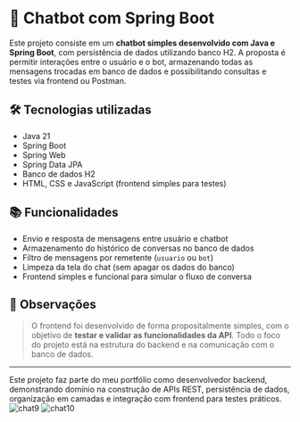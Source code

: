 # 🤖 Chatbot com Spring Boot

Este projeto consiste em um **chatbot simples desenvolvido com Java e Spring Boot**, com persistência de dados utilizando banco H2. A proposta é permitir interações entre o usuário e o bot, armazenando todas as mensagens trocadas em banco de dados e possibilitando consultas e testes via frontend ou Postman.

## 🛠 Tecnologias utilizadas

- Java 21
- Spring Boot
- Spring Web
- Spring Data JPA
- Banco de dados H2 
- HTML, CSS e JavaScript (frontend simples para testes)

## 📚 Funcionalidades

- Envio e resposta de mensagens entre usuário e chatbot
- Armazenamento do histórico de conversas no banco de dados
- Filtro de mensagens por remetente (`usuario` ou `bot`)
- Limpeza da tela do chat (sem apagar os dados do banco)
- Frontend simples e funcional para simular o fluxo de conversa

## 💬 Observações

> O frontend foi desenvolvido de forma propositalmente simples, com o objetivo de **testar e validar as funcionalidades da API**. Todo o foco do projeto está na estrutura do backend e na comunicação com o banco de dados.

---

Este projeto faz parte do meu portfólio como desenvolvedor backend, demonstrando domínio na construção de APIs REST, persistência de dados, organização em camadas e integração com frontend para testes práticos.
![chat9](https://github.com/user-attachments/assets/73324bdc-dd4a-4ec5-8ae4-8ba4830346da)
![chat10](https://github.com/user-attachments/assets/898ad8b0-73ed-4a04-9671-df1c70258bac)
